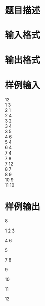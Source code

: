 

# 题目描述



# 输入格式



# 输出格式



# 样例输入


12<br/>
1 3<br/>
2 1<br/>
2 4<br/>
3 2<br/>
3 4<br/>
3 5<br/>
4 6 <br/>
5 4<br/>
6 4<br/>
7 4<br/>
7 8<br/>
7 12<br/>
8 7<br/>
8 9<br/>
10 9<br/>
11 10

# 样例输出


<p>
8
</p>
<p>
1 2 3
</p>
<p>
4 6
</p>
<p>
5
</p>
<p>
7 8
</p>
<p>
9
</p>
<p>
10
</p>
<p>
11
</p>
<p>
12
</p>
